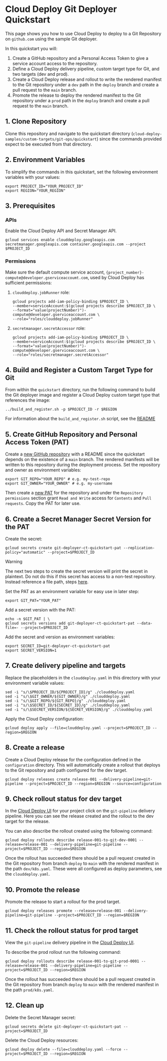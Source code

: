 # Cloud Deploy Git Deployer Quickstart

This page shows you how to use Cloud Deploy to deploy to a Git Repository on `github.com` using the sample Git deployer.

In this quickstart you will:

1. Create a GitHub repository and a Personal Access Token to give a service account access to the repository.
2. Define a Cloud Deploy delivery pipeline, custom target type for Git, and two targets (dev and prod).
3. Create a Cloud Deploy release and rollout to write the rendered manifest to the Git repository under a `dev` path in the `deploy` branch and create a pull request to the `main` branch.
4. Promote the release to deploy the rendered manifest to the Git repository under a `prod` path in the `deploy` branch and create a pull request to the `main` branch.

## 1. Clone Repository

Clone this repository and navigate to the quickstart directory (`cloud-deploy-samples/custom-targets/git-ops/quickstart`) since the commands provided expect to be executed from that directory.

## 2. Environment Variables

To simplify the commands in this quickstart, set the following environment variables with your values:

```shell
export PROJECT_ID="YOUR_PROJECT_ID"
export REGION="YOUR_REGION"
```

## 3. Prerequisites

### APIs
Enable the Cloud Deploy API and Secret Manager API.

```shell
gcloud services enable clouddeploy.googleapis.com secretmanager.googleapis.com container.googleapis.com --project $PROJECT_ID
```

### Permissions
Make sure the default compute service account, `{project_number}-compute@developer.gserviceaccoumt.com`, used by Cloud Deploy has sufficient permissions:

1. `clouddeploy.jobRunner` role:

    ```shell
    gcloud projects add-iam-policy-binding $PROJECT_ID \
    --member=serviceAccount:$(gcloud projects describe $PROJECT_ID \
    --format="value(projectNumber)")-compute@developer.gserviceaccount.com \
    --role="roles/clouddeploy.jobRunner"
    ```

2. `secretmanager.secretAccessor` role:

    ```shell
    gcloud projects add-iam-policy-binding $PROJECT_ID \
    --member=serviceAccount:$(gcloud projects describe $PROJECT_ID \
    --format="value(projectNumber)")-compute@developer.gserviceaccount.com \
    --role="roles/secretmanager.secretAccessor"
    ```

## 4. Build and Register a Custom Target Type for Git
From within the `quickstart` directory, run the following command to build the Git deployer image and register a Cloud Deploy custom target type that references the image:

```shell
../build_and_register.sh -p $PROJECT_ID -r $REGION
```

For information about the `build_and_register.sh` script, see the [README](../README.md#build)

## 5. Create GitHub Repository and Personal Access Token (PAT)

Create a [new GitHub repository](https://github.com/new) with a README since the quickstart depends on the existence of a `main` branch. The rendered manifests will be written to this repository during the deployment process. Set the repository and owner as environment variables:

```shell
export GIT_REPO="YOUR_REPO" # e.g. my-test-repo
export GIT_OWNER="YOUR_OWNER" # e.g. my-username
```

Then create a [new PAT](https://github.com/settings/personal-access-tokens/new) for the repository and under the `Repository permissions` section grant `Read and Write` access for `Contents` and `Pull requests`. Copy the PAT for later use.

## 6. Create a Secret Manager Secret Version for the PAT

Create the secret:

```shell
gcloud secrets create git-deployer-ct-quickstart-pat --replication-policy="automatic" --project=$PROJECT_ID
```

> [!WARNING]
> The next two steps to create the secret version will print the secret in plaintext. Do not do this if this secret has access to a non-test repository. Instead reference a file path, steps [here](https://cloud.google.com/secret-manager/docs/add-secret-version#secretmanager-add-secret-version-gcloud).

Set the PAT as an environment variable for easy use in later step:

```shell
export GIT_PAT="YOUR_PAT"
```

Add a secret version with the PAT:

```shell
echo -n $GIT_PAT | \
gcloud secrets versions add git-deployer-ct-quickstart-pat --data-file=- --project=$PROJECT_ID
```

Add the secret and version as environment variables:

```shell
export SECRET_ID=git-deployer-ct-quickstart-pat
export SECRET_VERSION=1
```

## 7. Create delivery pipeline and targets
Replace the placeholders in the `clouddeploy.yaml` in this directory with your environment variable values:

```shell
sed -i "s/\$PROJECT_ID/${PROJECT_ID}/g" ./clouddeploy.yaml
sed -i "s/\$GIT_OWNER/${GIT_OWNER}/g" ./clouddeploy.yaml
sed -i "s/\$GIT_REPO/${GIT_REPO}/g" ./clouddeploy.yaml
sed -i "s/\$SECRET_ID/${SECRET_ID}/g" ./clouddeploy.yaml
sed -i "s/\$SECRET_VERSION/${SECRET_VERSION}/g" ./clouddeploy.yaml
```

Apply the Cloud Deploy configuration:

```shell
gcloud deploy apply --file=clouddeploy.yaml --project=$PROJECT_ID --region=$REGION
```

## 8. Create a release
Create a Cloud Deploy release for the configuration defined in the `configuration` directory. This will automatically create a rollout that deploys to the Git repository and path configured for the dev target.

```shell
gcloud deploy releases create release-001 --delivery-pipeline=git-pipeline --project=$PROJECT_ID --region=$REGION --source=configuration
```

## 9. Check rollout status for dev target
In the [Cloud Deploy UI](https://console.cloud.google.com/deploy/delivery-pipelines) for your project click on the `git-pipeline` delivery pipeline. Here you can see the release created and the rollout to the dev target for the release.

You can also describe the rollout created using the following command:

```shell
gcloud deploy rollouts describe release-001-to-git-dev-0001 --release=release-001 --delivery-pipeline=git-pipeline --project=$PROJECT_ID --region=$REGION
```

Once the rollout has succeeded there should be a pull request created in the Git repository from branch `deploy` to `main` with the rendered manifest in the path `dev/k8s.yaml`. These were all configured as deploy parameters, see the `clouddeploy.yaml`.

## 10. Promote the release
Promote the release to start a rollout for the prod target.

```shell
gcloud deploy releases promote --release=release-001 --delivery-pipeline=git-pipeline --project=$PROJECT_ID --region=$REGION
```

## 11. Check the rollout status for prod target
View the `git-pipeline` delivery pipeline in the [Cloud Deploy UI](https://console.cloud.google.com/deploy/delivery-pipelines).

To describe the prod rollout run the following command:

```shell
gcloud deploy rollouts describe release-001-to-git-prod-0001 --release=release-001 --delivery-pipeline=git-pipeline --project=$PROJECT_ID --region=$REGION
```

Once the rollout has succeeded there should be a pull request created in the Git repository from branch `deploy` to `main` with the rendered manifest in the path `prod/k8s.yaml`.

## 12. Clean up

Delete the Secret Manager secret:

```shell
gcloud secrets delete git-deployer-ct-quickstart-pat --project=$PROJECT_ID
```

Delete the Cloud Deploy resources:

```shell
gcloud deploy delete --file=clouddeploy.yaml --force --project=$PROJECT_ID --region=$REGION
```